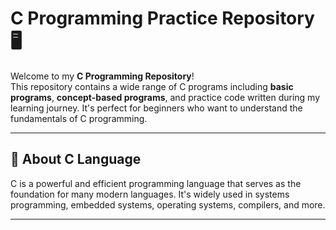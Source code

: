 # C Programming Practice Repository 🖥️

Welcome to my **C Programming Repository**!  
This repository contains a wide range of C programs including **basic programs**, **concept-based programs**, and practice code written during my learning journey. It's perfect for beginners who want to understand the fundamentals of C programming.

---

## 🧠 About C Language

C is a powerful and efficient programming language that serves as the foundation for many modern languages. It's widely used in systems programming, embedded systems, operating systems, compilers, and more.

---


